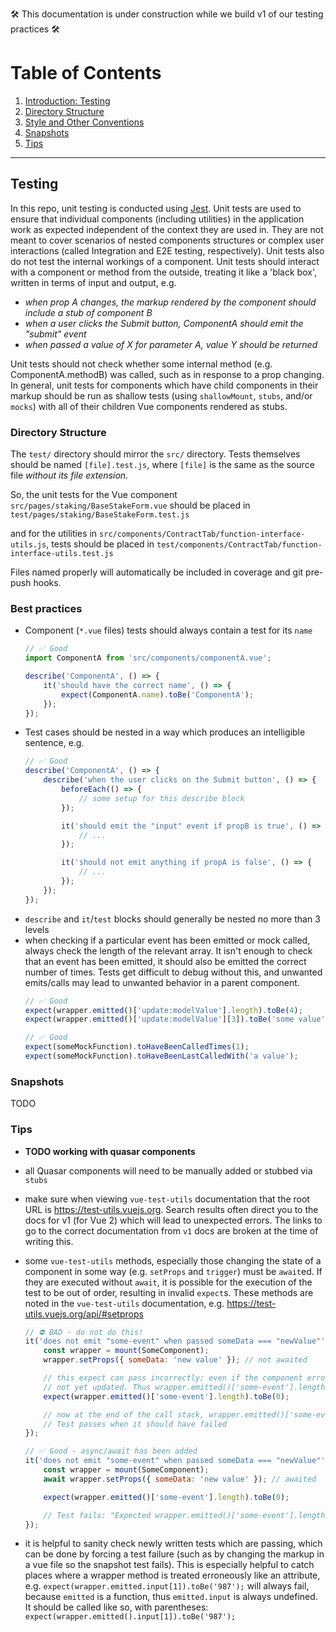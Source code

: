 🛠️ This documentation is under construction while we build v1 of our testing practices 🛠️

# Table of Contents
1. [Introduction: Testing](#intro)
2. [Directory Structure](#directory-structure)
3. [Style and Other Conventions](#conventions)
4. [Snapshots](#snapshots)
5. [Tips](#tips)
<hr></hr>

## Testing <a name="#intro"></a>
In this repo, unit testing is conducted using [Jest](https://jestjs.io/). Unit tests are used to ensure that individual
components (including utilities) in the application work as expected independent of the context they are used in.
They are not meant to cover scenarios of nested components structures or complex user interactions
(called Integration and E2E testing, respectively). Unit tests also do not test the internal
workings of a component. Unit tests should interact with a component or method from the outside, treating it like a
'black box', written in terms of input and output, e.g.
- _when prop A changes, the markup rendered by the component should include a stub of component B_
- _when a user clicks the Submit button, ComponentA should emit the "submit" event_
- _when passed a value of X for parameter A, value Y should be returned_

Unit tests should not check whether some internal method (e.g. ComponentA.methodB) was called, such as in
response to a prop changing. In general, unit tests for components which have child components in their markup should be run as shallow tests
(using `shallowMount`, `stubs`, and/or `mocks`) with all of their children Vue components rendered as stubs.


### Directory Structure <a name="#directory-structure"></a>
The `test/` directory should mirror the `src/` directory. Tests themselves should be named `[file].test.js`,
where `[file]` is the same as the source file _without its file extension_.

So, the unit tests for the Vue component `src/pages/staking/BaseStakeForm.vue`
should be placed in `test/pages/staking/BaseStakeForm.test.js`

and for the utilities in `src/components/ContractTab/function-interface-utils.js`, tests should be placed in
`test/components/ContractTab/function-interface-utils.test.js`

Files named properly will automatically be included in coverage and git pre-push hooks.

### Best practices <a name="#conventions"></a>
- Component (`*.vue` files) tests should always contain a test for its `name`
    ```js
    // ✅ Good
    import ComponentA from 'src/components/componentA.vue';

    describe('ComponentA', () => {
        it('should have the correct name', () => {
            expect(ComponentA.name).toBe('ComponentA');
        });
    });
    ```
- Test cases should be nested in a way which produces an intelligible sentence, e.g.
    ```js
    // ✅ Good
    describe('ComponentA', () => {
        describe('when the user clicks on the Submit button', () => {
            beforeEach(() => {
                // some setup for this describe block
            });

            it('should emit the "input" event if propB is true', () => {
                // ...
            });

            it('should not emit anything if propA is false', () => {
                // ...
            });
        });
    });
    ```
- `describe` and `it`/`test` blocks should generally be nested no more than 3 levels
- when checking if a particular event has been emitted or mock called, always check the length of the relevant array.
It isn't enough to check that an event has been emitted, it should also be emitted the correct number of times.
Tests get difficult to debug without this, and unwanted emits/calls may lead to unwanted behavior in a parent component.
    ```js
    // ✅ Good
    expect(wrapper.emitted()['update:modelValue'].length).toBe(4);
    expect(wrapper.emitted()['update:modelValue'][3]).toBe('some value');

    // ✅ Good
    expect(someMockFunction).toHaveBeenCalledTimes(1);
    expect(someMockFunction).toHaveBeenLastCalledWith('a value');
    ```


### Snapshots <a name="#snapshots"></a>
TODO

### Tips <a name="#tips"></a>
- **TODO working with quasar components**
- all Quasar components will need to be manually added or stubbed via `stubs`
- make sure when viewing `vue-test-utils` documentation that the root URL is https://test-utils.vuejs.org. Search results
often direct you to the docs for v1 (for Vue 2) which will lead to unexpected errors. The links to go to the correct
documentation from `v1` docs are broken at the time of writing this.
- some `vue-test-utils` methods, especially those changing the state of a component in some way
(e.g. `setProps` and `trigger`) must be `await`ed. If they are executed without `await`, it is possible for the
execution of the test to be out of order, resulting in invalid `expect`s. These methods are noted in the
`vue-test-utils` documentation, e.g. https://test-utils.vuejs.org/api/#setprops
    ```js
    // ⛔ BAD - do not do this!
    it('does not emit "some-event" when passed someData === "newValue"', () => {
        const wrapper = mount(SomeComponent);
        wrapper.setProps({ someData: 'new value' }); // not awaited

        // this expect can pass incorrectly; even if the component erroneously emits 'some-event', the component has
        // not yet updated. Thus wrapper.emitted()['some-event'].length will still be 0, leading to a missed error
        expect(wrapper.emitted()['some-event'].length).toBe(0);

        // now at the end of the call stack, wrapper.emitted()['some-event'].length is incremented from 0 to 1
        // Test passes when it should have failed
    });
    ```

    ```js
    // ✅ Good - async/await has been added
    it('does not emit "some-event" when passed someData === "newValue"', async () => { // async added to the arrow function
        const wrapper = mount(SomeComponent);
        await wrapper.setProps({ someData: 'new value' }); // awaited

        expect(wrapper.emitted()['some-event'].length).toBe(0);

        // Test fails: "Expected wrapper.emitted()['some-event'].length to be 0, instead got 1"
    });
    ```
- it is helpful to sanity check newly written tests which are passing, which can be done by
forcing a test failure (such as by changing the markup in a vue file so the snapshot test fails). This is especially
helpful to catch places where a wrapper method is treated erroneously like an attribute,
e.g. `expect(wrapper.emitted.input[1]).toBe('987');` will always fail, because `emitted` is a function, thus
`emitted.input` is always undefined. It should be called like so, with parentheses:
`expect(wrapper.emitted().input[1]).toBe('987');`

###
